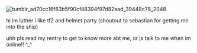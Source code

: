 ![tumblr_ad70cc16f83b5f90cf48394f97d82aad_39448c78_2048](https://github.com/user-attachments/assets/a88811d1-3130-403b-a938-857ed7454b56)

hi im luther i like tf2 and helmet party (shoutout to sebastian for getting me into the ship)

uhh pls read my rentry to get to know more abt me, or js talk to me when im online!! ^_^
<!--
**fukouna/fukouna** is a ✨ _special_ ✨ repository because its `README.md` (this file) appears on your GitHub profile.

Here are some ideas to get you started:

- 🔭 I’m currently working on![Uploading tumblr_ad70cc16f83b5f90cf48394f97d82aad_39448c78_2048.jpg…]()
 ...
- 🌱 I’m currently learning ...
- 👯 I’m looking to collaborate on ...
- 🤔 I’m looking for help with ...
- 💬 Ask me about ...
- 📫 How to reach me: ...
- 😄 Pronouns: ...
- ⚡ Fun fact: ...
-->
